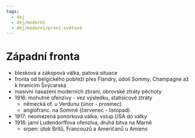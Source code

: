 ```yaml
---
tags:
  - dej
  - dej/moderní
  - dej/moderní/první-světová
---
```

# Západní fronta
- blesková a zákopová válka, patová situace
- fronta od belgického pobřeží přes Flandry, údolí Sommy, Champagne až k hranicím Švýcarska
- masivní nasazení moderních zbraní, obrovské ztráty pěchoty
- 1916: mohutné ofenzivy - vez výsledku, statisícové ztráty
	- německá of. u Verdunu (únor - prosinec)
	- anglofranc. na Sommě (červenec - listopad)
- 1917: neomezená ponorková válka, vstup USA do války
- 1918: jarní Ludendorffova ofenziva, druhá bitva na Marně
	- srpen: útok Britů, Francouzů a Američanů u Amiens